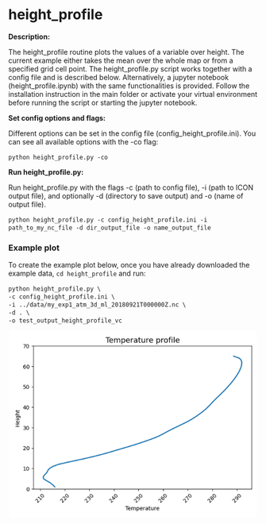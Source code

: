 # height_profile 

**Description:**

The height_profile routine plots the values of a variable over height. The current example either takes the mean over the whole map or from a specified grid cell point. The height_profile.py script works together with a config file and is described below. Alternatively, a jupyter notebook (height_profile.ipynb) with the same functionalities is provided. Follow the installation instruction in the main folder or activate your virtual environment before running the script or starting the jupyter notebook.

**Set config options and flags:**

Different options can be set in the config file (config_height_profile.ini). You can see all available options with the -co flag:

    python height_profile.py -co

**Run height_profile.py:**

Run height_profile.py with the flags -c (path to config file), -i (path to ICON output file),
and optionally -d (directory to save output) and -o (name of output file).

    python height_profile.py -c config_height_profile.ini -i path_to_my_nc_file -d dir_output_file -o name_output_file
    
    
### Example plot 

To create the example plot below, once you have already downloaded the example data, `cd height_profile` and run:

    python height_profile.py \
    -c config_height_profile.ini \
    -i ../data/my_exp1_atm_3d_ml_20180921T000000Z.nc \
    -d . \
    -o test_output_height_profile_vc
    
<p align="center">
<img src=height_profile_example.png width="500"/>
</p>
